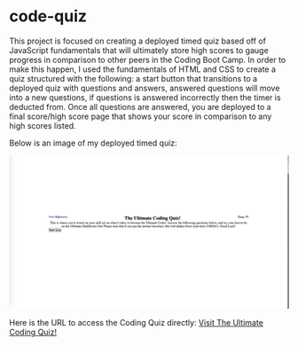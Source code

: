 # code-quiz

This project is focused on creating a deployed timed quiz based off of JavaScript fundamentals that will ultimately store high scores to gauge progress in comparison to other peers in the Coding Boot Camp. In order to make this happen, I used the fundamentals of HTML and CSS to create a quiz structured with the following: a start button that transitions to a deployed quiz with questions and answers, answered questions will move into a new questions, if questions is answered incorrectly then the timer is deducted from. Once all questions are answered, you are deployed to a final score/high score page that shows your score in comparison to any high scores listed. 

Below is an image of my deployed timed quiz:

<img src="./assets/images/IMG.png" alt="Image of Coding Quiz Landing Page">

Here is the URL to access the Coding Quiz directly:
<a href="https://gracetalks.github.io/code-quiz/">Visit The Ultimate Coding Quiz!</a>